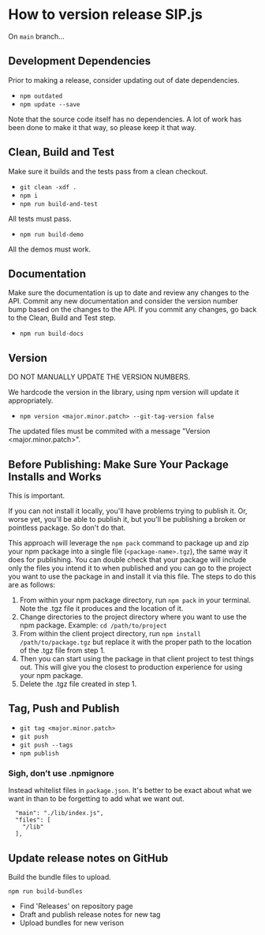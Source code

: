 # How to version release SIP.js

On `main` branch...

## Development Dependencies

Prior to making a release, consider updating out of date dependencies.

* `npm outdated`
* `npm update --save`

Note that the source code itself has no dependencies.
A lot of work has been done to make it that way, so please keep it that way.

## Clean, Build and Test

Make sure it builds and the tests pass from a clean checkout.

* `git clean -xdf .`
* `npm i`
* `npm run build-and-test`

All tests must pass.

* `npm run build-demo`

All the demos must work.

## Documentation

Make sure the documentation is up to date and review any changes to the API. Commit any new documentation and consider the version number bump based on the changes to the API. If you commit any changes, go back to the Clean, Build and Test step.

* `npm run build-docs`

## Version

DO NOT MANUALLY UPDATE THE VERSION NUMBERS.

We hardcode the version in the library, using npm version will update it appropriately.

* `npm version <major.minor.patch> --git-tag-version false`

The updated files must be commited with a message "Version <major.minor.patch>".

## Before Publishing: Make Sure Your Package Installs and Works

This is important.

If you can not install it locally, you'll have problems trying to publish it. Or, worse yet, you'll be able to publish it, but you'll be publishing a broken or pointless package. So don't do that.

This approach will leverage the `npm pack` command to package up and zip your npm package into a single file (`<package-name>.tgz`), the same way it does for publishing. You can double check that your package will include only the files you intend it to when published and you can go to the project you want to use the package in and install it via this file. The steps to do this are as follows:

1. From within your npm package directory, run `npm pack` in your terminal. Note the .tgz file it produces and the location of it.
2. Change directories to the project directory where you want to use the npm package. Example: `cd /path/to/project`
3. From within the client project directory, run `npm install /path/to/package.tgz` but replace it with the proper path to the location of the .tgz file from step 1.
4. Then you can start using the package in that client project to test things out. This will give you the closest to production experience for using your npm package.
5. Delete the .tgz file created in step 1.

## Tag, Push and Publish

* `git tag <major.minor.patch>`
* `git push`
* `git push --tags`
* `npm publish`

### Sigh, don’t use .npmignore

Instead whitelist files in `package.json`. It's better to be exact about what we want in than to be forgetting to add what we want out.

```
  "main": "./lib/index.js",
  "files": [
    "/lib"
  ],
```

## Update release notes on GitHub

Build the bundle files to upload.

`npm run build-bundles`

* Find 'Releases' on repository page
* Draft and publish release notes for new tag
* Upload bundles for new verison

